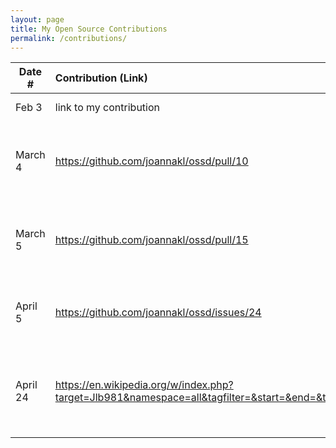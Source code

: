 ```yaml
---
layout: page
title: My Open Source Contributions
permalink: /contributions/
---
```


<!--
Type of the contribution should be "Wikipedia edit", "OpenStreet Map feature", "Documentation", "Course website", "Blog",
"Browser Add-on", etc.

The description should include a brief summary of what you did.

The link should bring us to a public page that shows your contribution. 

Replace the first row with your own contribution. 

-->





| Date #       | Contribution (Link)  | Type  | Description |
|---|:---|:---|:---|
| Feb 3   | link to my contribution    | course website    |   I fixed a broken link.    |
|  March 4   |  https://github.com/joannakl/ossd/pull/10   |   course website  |   I commented on a pull request pointing out a typo   |
|   March 5  |  https://github.com/joannakl/ossd/pull/15   |   course website  |   I created a pull request to fix issue of missing images for textbooks   |
| April 5 | https://github.com/joannakl/ossd/issues/24 | course-website | I reported an incorrect link for an article |
| April 24 | https://en.wikipedia.org/w/index.php?target=Jlb981&namespace=all&tagfilter=&start=&end=&title=Special%3AContributions&limit=50 | Wikipedia | I updated the recent acquisitions of NYU on the [Campus of NYU page](https://en.wikipedia.org/wiki/Campus_of_New_York_University) |

